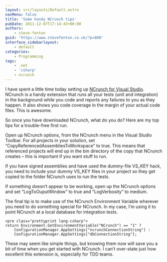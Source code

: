 ```yaml
---
layout: src/layouts/Default.astro
navMenu: false
title: 'Some handy NCrunch tips'
pubDate: 2011-12-07T17:14:43+00:00
authors:
    - steve-fenton
guid: 'https://www.stevefenton.co.uk/?p=880'
interface_sidebarlayout:
    - default
categories:
    - Programming
tags:
    - .net
    - 'csharp'
    - ncrunch
---
```


I have spent a little time today setting up [NCrunch for Visual Studio](http://www.ncrunch.net/). NCrunch is a handy extension that runs all your tests (unit and integration) in the background while you code and reports any failures to you as they happen. It also shows you code coverage in the margin of your actual code files. This is awesome.

So once you have downloaded NCrunch, what do you do? Here are my top tips for a trouble-free first run.

Open up NCrunch options, from the NCrunch menu in the Visual Studio Toolbar. For all projects in your solution, set “CopyReferencedAssembliesToWorkspace” to true. This means that referenced projects will end up in the bin directory of the copy that NCrunch creates – this is important if you want stuff to run.

If you have signed assemblies and have used the dummy-file VS\_KEY hack, you need to include your dummy VS\_KEY files in your project so they get copied to the folder NCrunch uses to run the tests.

If something doesn’t appear to be working, open up the NCrunch options and set “LogToOuputWindow” to true and “LogVerbosity” to medium.

The final tip is to make use of the NCrunch Environment Variable wherever you need to do something special for NCrunch. In my case, I’m using it to point NCrunch at a local database for integration tests.

```
<pre class="prettyprint lang-csharp">
return Environment.GetEnvironmentVariable("NCrunch") == "1" ?
    ConfigurationManager.AppSettings["ncrunchConnectionString"] :
    ConfigurationManager.AppSettings["dbConnectionString"];
```
These may seem like simple things, but knowing them now will save you a bit of time when you get started with NCrunch. I can’t over-state just how excellent this extension is, especially for TDD teams.